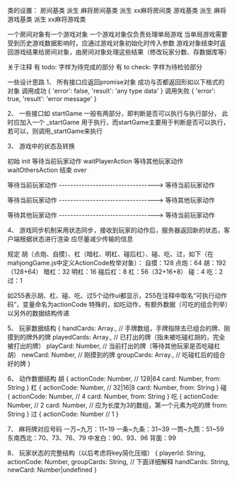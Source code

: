 类的设置：
房间基类    派生    麻将房间基类    派生    xx麻将房间类
游戏基类    派生    麻将游戏基类    派生    xx麻将游戏类

一个房间对象有一个游戏对象
一个游戏对象仅负责处理单局游戏
当单局游戏需要受到历史游戏数据影响时，应通过游戏对象初始化时传入参数
游戏对象结束时返回游戏结果给房间对象，由房间对象处理这些结果（修改玩家分数、存数据库等）

关于注释
有 todo: 字样为待完成的部分
有 to check: 字样为待检验部分

一些设计思路
1、
所有接口应返回promise对象
成功与否都返回形如以下格式的对象
调用成功
{
    'error': false,
    'result': 'any type data'
}
调用失败
{
    'error': true,
    'result': 'error message'
}

2、
一些接口如 startGame 一般有两部分，即判断是否可以执行与执行部分，
   此时应加入一个 _startGame 用于执行，而startGame主要用于判断是否可以执行，
   若可以，则调用_startGame来执行


3、
游戏中的状态及转换

初始 init
等待当前玩家动作 waitPlayerAction
等待其他玩家动作 waitOthersAction
结束 over

等待当前玩家动作 ----------------------------------> 等待当前玩家动作

等待当前玩家动作 ----------------------------------> 等待其他玩家动作

等待其他玩家动作 ----------------------------------> 等待当前玩家动作

4、
游戏同步机制采用状态同步，接收到玩家的动作后，服务器返回新的状态，客户端根据状态进行渲染
应尽量减少传输的信息

规定 胡（点炮、自摸）、杠（暗杠、明杠、碰后杠）、碰、吃、过，如下（在mahjongGame.js中定义ActionCode枚举对象）：
自摸：128
点炮：64
胡：192（128+64）
暗杠：32
明杠：16
碰后杠：8
杠：56（32+16+8）
碰：4
吃：2
过：1

如255表示胡、杠、碰、吃、过5个动作ui都显示，255在注释中取名“可执行动作码”，变量命名为actionCode
特殊的，如吃动作，有额外数据（可吃的组合列举）以另外的数据结构传递

5、
玩家数据结构
{
    handCards: Array.<Number>, // 手牌数组，手牌指除去已组合的牌、刚摸到的牌外的牌
    playedCards: Array.<Number>, // 已打出的牌（指未被吃碰杠胡的，完全被打出的牌）
    playCard: Number, // 当前打出的牌（等待其他玩家是否吃碰杠胡）
    newCard: Number, // 刚摸到的牌
    groupCards: Array.<Object>, // 吃碰杠后的组合好的牌
}

6、
动作数据结构
胡
{
    actionCode: Number, // 128|64
    card: Number,
    from: String
}
杠
{
    actionCode: Number, // 32|16|8
    card: Number,
    from: String
}
碰
{
    actionCode: Number, // 4
    card: Number,
    from: String
}
吃
{
    actionCode: Number, // 2
    card: Number, // 应为长度为3的数组，第一个元素为吃的牌
    from: String
}
过
{
    actionCode: Number // 1
}

7、
麻将牌对应号码
一万~九万：11~19
一条~九条：31~39
一筒~九筒：51~59
东南西北：70、73、76、79
中发白：90、93、96
背面：99

8、
玩家状态的完整结构（以后考虑将key简化压缩）
{
    playerId: String,
    actionCode: Number,
    groupCards: String, // 下面详细解释
    handCards: String,
    newCard: Number|undefined
}